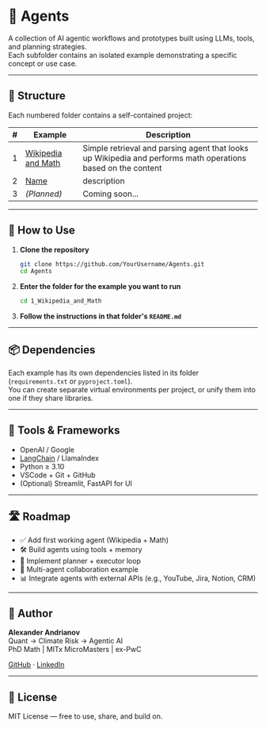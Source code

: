 # 🧠 Agents

A collection of AI agentic workflows and prototypes built using LLMs, tools, and planning strategies.  
Each subfolder contains an isolated example demonstrating a specific concept or use case.

---

## 📁 Structure

Each numbered folder contains a self-contained project:

| # | Example | Description |
|--:|---------|-------------|
| 1 | [Wikipedia and Math](./1_Wikipedia_and_Math/README.md) | Simple retrieval and parsing agent that looks up Wikipedia and performs math operations based on the content |
| 2 | [Name](./2_Name/README.md) | description |
| 3 | *(Planned)* | Coming soon... |

---

## 🚀 How to Use

1. **Clone the repository**  
   ```bash
   git clone https://github.com/YourUsername/Agents.git
   cd Agents
   ```

2. **Enter the folder for the example you want to run**
   ```bash
   cd 1_Wikipedia_and_Math
   ```

3. **Follow the instructions in that folder's `README.md`**

---

## 📦 Dependencies

Each example has its own dependencies listed in its folder (`requirements.txt` or `pyproject.toml`).  
You can create separate virtual environments per project, or unify them into one if they share libraries.

---

## 🧰 Tools & Frameworks

- OpenAI / Google
- [LangChain](https://python.langchain.com/docs/get_started/introduction.html) / LlamaIndex
- Python ≥ 3.10
- VSCode + Git + GitHub
- (Optional) Streamlit, FastAPI for UI

---

## 🛣️ Roadmap

- ✅ Add first working agent (Wikipedia + Math)
- 🛠️ Build agents using tools + memory
- 🧭 Implement planner + executor loop
- 🤖 Multi-agent collaboration example
- 📊 Integrate agents with external APIs (e.g., YouTube, Jira, Notion, CRM)

---

## 👨 Author

**Alexander Andrianov**  
Quant → Climate Risk → Agentic AI  
PhD Math | MITx MicroMasters | ex-PwC

[GitHub](https://github.com/AndrianovAL) · [LinkedIn](https://www.linkedin.com/in/alexander--andrianov)

---

## 📄 License

MIT License — free to use, share, and build on.
